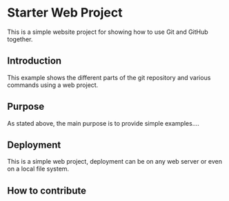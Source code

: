 # Starter Web Project

This is a simple website project for showing how to use Git and GitHub together.

## Introduction

This example shows the different parts of the git repository and various commands using a web project.

## Purpose

As stated above, the main purpose is to provide simple examples....

## Deployment

This is a simple web project, deployment can be on any web server or even on a local file system.

## How to contribute
